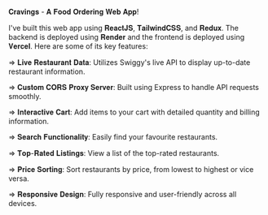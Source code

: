 𝐂𝐫𝐚𝐯𝐢𝐧𝐠𝐬 - 𝐀 𝐅𝐨𝐨𝐝 𝐎𝐫𝐝𝐞𝐫𝐢𝐧𝐠 𝐖𝐞𝐛 𝐀𝐩𝐩!

I've built this web app using 𝐑𝐞𝐚𝐜𝐭𝐉𝐒, 𝐓𝐚𝐢𝐥𝐰𝐢𝐧𝐝𝐂𝐒𝐒, and 𝐑𝐞𝐝𝐮𝐱. The backend is deployed using 𝐑𝐞𝐧𝐝𝐞𝐫 and the frontend is deployed using 𝐕𝐞𝐫𝐜𝐞𝐥. Here are some of its key features:

=> 𝐋𝐢𝐯𝐞 𝐑𝐞𝐬𝐭𝐚𝐮𝐫𝐚𝐧𝐭 𝐃𝐚𝐭𝐚: Utilizes Swiggy's live API to display up-to-date restaurant information.

=> 𝐂𝐮𝐬𝐭𝐨𝐦 𝐂𝐎𝐑𝐒 𝐏𝐫𝐨𝐱𝐲 𝐒𝐞𝐫𝐯𝐞𝐫: Built using Express to handle API requests smoothly.

=> 𝐈𝐧𝐭𝐞𝐫𝐚𝐜𝐭𝐢𝐯𝐞 𝐂𝐚𝐫𝐭: Add items to your cart with detailed quantity and billing information.

=> 𝐒𝐞𝐚𝐫𝐜𝐡 𝐅𝐮𝐧𝐜𝐭𝐢𝐨𝐧𝐚𝐥𝐢𝐭𝐲: Easily find your favourite restaurants.

=> 𝐓𝐨𝐩-𝐑𝐚𝐭𝐞𝐝 𝐋𝐢𝐬𝐭𝐢𝐧𝐠𝐬: View a list of the top-rated restaurants.

=> 𝐏𝐫𝐢𝐜𝐞 𝐒𝐨𝐫𝐭𝐢𝐧𝐠: Sort restaurants by price, from lowest to highest or vice versa.

=> 𝐑𝐞𝐬𝐩𝐨𝐧𝐬𝐢𝐯𝐞 𝐃𝐞𝐬𝐢𝐠𝐧: Fully responsive and user-friendly across all devices.
